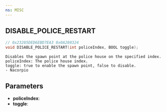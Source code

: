 ```yaml
---
ns: MISC
---
```

## DISABLE_POLICE_RESTART

```c
// 0x23285DED6EBD7EA3 0x0A280324
void DISABLE_POLICE_RESTART(int policeIndex, BOOL toggle);
```

```
Disables the spawn point at the police house on the specified index.
policeIndex: The police house index.
toggle: true to enable the spawn point, false to disable.
- Nacorpio
```

## Parameters
* **policeIndex**: 
* **toggle**: 

